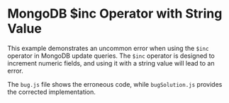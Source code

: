 # MongoDB $inc Operator with String Value

This example demonstrates an uncommon error when using the `$inc` operator in MongoDB update queries. The `$inc` operator is designed to increment numeric fields, and using it with a string value will lead to an error.

The `bug.js` file shows the erroneous code, while `bugSolution.js` provides the corrected implementation.